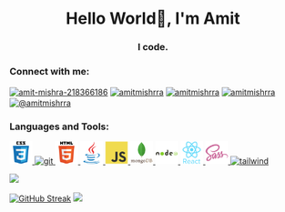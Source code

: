 <h1 align="center">Hello World👋, I'm Amit</h1>
<h3 align="center">I code.</h3>


<h3 align="left">Connect with me:</h3>
<p align="left">
<a href="https://linkedin.com/in/amit-mishra-218366186" target="blank"><img align="center" src="https://raw.githubusercontent.com/rahuldkjain/github-profile-readme-generator/master/src/images/icons/Social/linked-in-alt.svg" alt="amit-mishra-218366186" height="30" width="40" /></a>
<a href="https://instagram.com/amitmishrra" target="blank"><img align="center" src="https://raw.githubusercontent.com/rahuldkjain/github-profile-readme-generator/master/src/images/icons/Social/instagram.svg" alt="amitmishrra" height="30" width="40" /></a>
<a href="https://www.codechef.com/users/amitmishrra" target="blank"><img align="center" src="https://cdn.jsdelivr.net/npm/simple-icons@3.1.0/icons/codechef.svg" alt="amitmishrra" height="30" width="40" /></a>
<a href="https://www.hackerrank.com/amitmishrra" target="blank"><img align="center" src="https://raw.githubusercontent.com/rahuldkjain/github-profile-readme-generator/master/src/images/icons/Social/hackerrank.svg" alt="amitmishrra" height="30" width="40" /></a>
<a href="https://www.hackerearth.com/@amitmishrra" target="blank"><img align="center" src="https://raw.githubusercontent.com/rahuldkjain/github-profile-readme-generator/master/src/images/icons/Social/hackerearth.svg" alt="@amitmishrra" height="30" width="40" /></a>
</p>

<h3 align="left">Languages and Tools:</h3>
<p align="left"> <a href="https://www.w3schools.com/css/" target="_blank" rel="noreferrer"> <img src="https://raw.githubusercontent.com/devicons/devicon/master/icons/css3/css3-original-wordmark.svg" alt="css3" width="40" height="40"/> </a> <a href="https://git-scm.com/" target="_blank" rel="noreferrer"> <img src="https://www.vectorlogo.zone/logos/git-scm/git-scm-icon.svg" alt="git" width="40" height="40"/> </a> <a href="https://www.w3.org/html/" target="_blank" rel="noreferrer"> <img src="https://raw.githubusercontent.com/devicons/devicon/master/icons/html5/html5-original-wordmark.svg" alt="html5" width="40" height="40"/> </a> <a href="https://www.java.com" target="_blank" rel="noreferrer"> <img src="https://raw.githubusercontent.com/devicons/devicon/master/icons/java/java-original.svg" alt="java" width="40" height="40"/> </a> <a href="https://developer.mozilla.org/en-US/docs/Web/JavaScript" target="_blank" rel="noreferrer"> <img src="https://raw.githubusercontent.com/devicons/devicon/master/icons/javascript/javascript-original.svg" alt="javascript" width="40" height="40"/> </a> <a href="https://www.mongodb.com/" target="_blank" rel="noreferrer"> <img src="https://raw.githubusercontent.com/devicons/devicon/master/icons/mongodb/mongodb-original-wordmark.svg" alt="mongodb" width="40" height="40"/> </a> <a href="https://nodejs.org" target="_blank" rel="noreferrer"> <img src="https://raw.githubusercontent.com/devicons/devicon/master/icons/nodejs/nodejs-original-wordmark.svg" alt="nodejs" width="40" height="40"/> </a> <a href="https://reactjs.org/" target="_blank" rel="noreferrer"> <img src="https://raw.githubusercontent.com/devicons/devicon/master/icons/react/react-original-wordmark.svg" alt="react" width="40" height="40"/> </a> <a href="https://sass-lang.com" target="_blank" rel="noreferrer"> <img src="https://raw.githubusercontent.com/devicons/devicon/master/icons/sass/sass-original.svg" alt="sass" width="40" height="40"/> </a> <a href="https://tailwindcss.com/" target="_blank" rel="noreferrer"> <img src="https://www.vectorlogo.zone/logos/tailwindcss/tailwindcss-icon.svg" alt="tailwind" width="40" height="40"/> </a> </p>

 ![](http://github-profile-summary-cards.vercel.app/api/cards/profile-details?username=amitmishrra&theme=github_dark)



<!-- <p><img align="center" src="https://github-readme-stats.vercel.app/api/top-langs?username=amitmishrra&show_icons=true&locale=en&layout=compact" alt="amitmishrra" /></p> -->

<!-- <p>&nbsp;<img align="center" src="https://github-readme-stats.vercel.app/api?username=amitmishrra&show_icons=true&locale=en" alt="amitmishrra" /></p>
<p><img align="center" src="https://github-readme-streak-stats.herokuapp.com/?user=amitmishrra&" alt="amitmishrra" /></p> -->

[![GitHub Streak](https://github-readme-streak-stats.herokuapp.com?user=amitmishrra&theme=blood-dark&date_format=M%20j%5B%2C%20Y%5D)](https://git.io/streak-stats) ![](http://github-profile-summary-cards.vercel.app/api/cards/most-commit-language?username=amitmishrra&theme=github_dark)  

